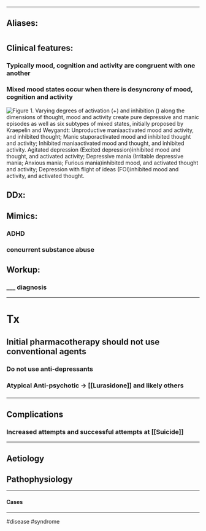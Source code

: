 

---
Aliases:
---
# 

## Clinical features:
### Typically mood, cognition and activity are congruent with one another
### Mixed mood states occur when there is desyncrony of mood, cognition and activity
![Figure 1. Varying degrees of activation (+) and inhibition () along the dimensions of thought, mood and activity create pure depressive and manic episodes as well as six subtypes of mixed states, initially proposed by Kraepelin and Weygandt: Unproductive maniaactivated mood and activity, and inhibited thought; Manic stuporactivated mood and inhibited thought and activity; Inhibited maniaactivated mood and thought, and inhibited activity. Agitated depression (Excited depression)inhibited mood and thought, and activated activity; Depressive mania (Irritable depressive mania; Anxious mania; Furious mania)inhibited mood, and activated thought and activity; Depression with flight of ideas (FOI)inhibited mood and activity, and activated thought.](https://d3i71xaburhd42.cloudfront.net/1f058ed36271fbf68e0b885c0bfc0a76c61b127a/2-Figure1-1.png)
###
## DDx:
###
## Mimics:
### ADHD 
### concurrent substance abuse 
## Workup:
### ___ diagnosis
---
# Tx
## Initial pharmacotherapy should not use conventional agents
### Do not use anti-depressants
### Atypical Anti-psychotic -> [[Lurasidone]] and likely others
###

---
## Complications
### Increased attempts and successful attempts at [[Suicide]]

---
## Aetiology
## Pathophysiology

---
#### Cases


---
#disease 
#syndrome 